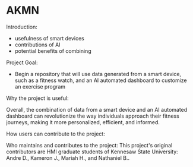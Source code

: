 # AKMN

Introduction:
- usefulness of smart devices
- contributions of AI
- potential benefits of combining 

Project Goal:
- Begin a repository that will use data generated from a smart device, such as a fitness watch, and an AI automated dashboard to customize an exercise program


Why the project is useful:

Overall, the combination of data from a smart device and an AI automated dashboard can revolutionize the way individuals approach their fitness journeys, making it more personalized, efficient, and informed.


How users can contribute to the project:



Who maintains and contributes to the project:
This project's original contributors are HMI graduate students of Kennesaw State University: Andre D., Kameron J., Mariah H., and Nathaniel B..
